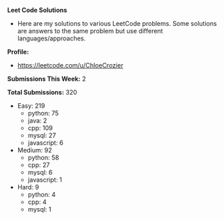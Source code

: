 **Leet Code Solutions**

- Here are my solutions to various LeetCode problems. Some solutions are answers to the same problem but use different languages/approaches.

**Profile:**

- https://leetcode.com/u/ChloeCrozier

**Submissions This Week:** 2

**Total Submissions:** 320
- Easy: 219
  - python: 75
  - java: 2
  - cpp: 109
  - mysql: 27
  - javascript: 6
- Medium: 92
  - python: 58
  - cpp: 27
  - mysql: 6
  - javascript: 1
- Hard: 9
  - python: 4
  - cpp: 4
  - mysql: 1